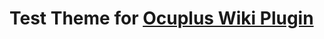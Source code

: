 Test Theme for [Ocuplus Wiki Plugin](https://github.com/octoplus-plugins/oc-wiki-plugin)
==========



